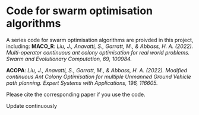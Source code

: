 # Code for swarm optimisation algorithms
A series code for swarm optimisation algorithms are proivded in this project, including:
**MACO_R**: *Liu, J., Anavatti, S., Garratt, M., & Abbass, H. A. (2022). Multi-operator continuous ant colony optimisation for real world problems. Swarm and Evolutionary Computation, 69, 100984.*

**ACOPA**: *Liu, J., Anavatti, S., Garratt, M., & Abbass, H. A. (2022). Modified continuous Ant Colony Optimisation for multiple Unmanned Ground Vehicle path planning. Expert Systems with Applications, 196, 116605.*

Please cite the corresponding paper if you use the code.

Update continuously